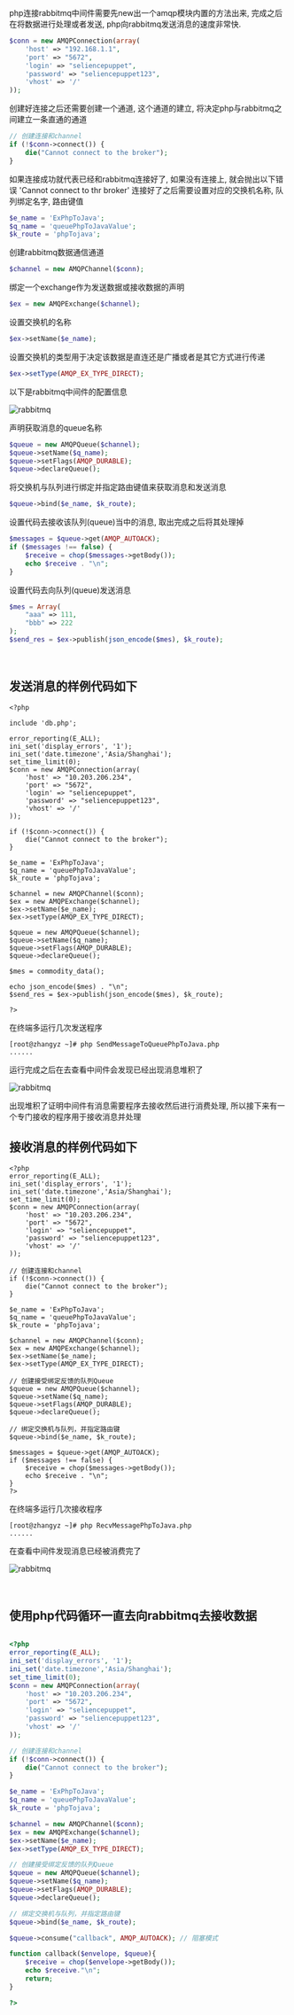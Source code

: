 
php连接rabbitmq中间件需要先new出一个amqp模块内置的方法出来, 完成之后在将数据进行处理或者发送, php向rabbitmq发送消息的速度非常快.

```php
$conn = new AMQPConnection(array(
    'host' => "192.168.1.1",
    'port' => "5672",
    'login' => "seliencepuppet",
    'password' => "seliencepuppet123",
    'vhost' => '/'
));
```

创建好连接之后还需要创建一个通道, 这个通道的建立, 将决定php与rabbitmq之间建立一条直通的通道
```php
// 创建连接和channel
if (!$conn->connect()) {
    die("Cannot connect to the broker");
}
```

如果连接成功就代表已经和rabbitmq连接好了, 如果没有连接上, 就会抛出以下错误 'Cannot connect to thr broker' 连接好了之后需要设置对应的交换机名称, 队列绑定名字, 路由键值

```php
$e_name = 'ExPhpToJava';
$q_name = 'queuePhpToJavaValue';
$k_route = 'phpTojava';
```

创建rabbitmq数据通信通道
```php
$channel = new AMQPChannel($conn);
```

绑定一个exchange作为发送数据或接收数据的声明
```php
$ex = new AMQPExchange($channel);
```

设置交换机的名称
```php
$ex->setName($e_name);
```

设置交换机的类型用于决定该数据是直连还是广播或者是其它方式进行传递
```php
$ex->setType(AMQP_EX_TYPE_DIRECT);
```

以下是rabbitmq中间件的配置信息

![rabbitmq](pic/rabbitmq01.png)

声明获取消息的queue名称
```php
$queue = new AMQPQueue($channel);
$queue->setName($q_name);
$queue->setFlags(AMQP_DURABLE);
$queue->declareQueue();
```


将交换机与队列进行绑定并指定路由键值来获取消息和发送消息
```php
$queue->bind($e_name, $k_route);
```

设置代码去接收该队列(queue)当中的消息, 取出完成之后将其处理掉
```php
$messages = $queue->get(AMQP_AUTOACK);
if ($messages !== false) {
    $receive = chop($messages->getBody());
    echo $receive . "\n";
}
```

设置代码去向队列(queue)发送消息
```php
$mes = Array(
    "aaa" => 111, 
    "bbb" => 222
);
$send_res = $ex->publish(json_encode($mes), $k_route);
```

<br>

## 发送消息的样例代码如下
```SendMessagePhpToJava.php
<?php

include 'db.php';

error_reporting(E_ALL);
ini_set('display_errors', '1');
ini_set('date.timezone','Asia/Shanghai'); 
set_time_limit(0);
$conn = new AMQPConnection(array(
    'host' => "10.203.206.234",
    'port' => "5672",
    'login' => "seliencepuppet",
    'password' => "seliencepuppet123",
    'vhost' => '/'
));

if (!$conn->connect()) {
    die("Cannot connect to the broker");
}

$e_name = 'ExPhpToJava';
$q_name = 'queuePhpToJavaValue';
$k_route = 'phpTojava';

$channel = new AMQPChannel($conn);
$ex = new AMQPExchange($channel);
$ex->setName($e_name);
$ex->setType(AMQP_EX_TYPE_DIRECT);

$queue = new AMQPQueue($channel);
$queue->setName($q_name);
$queue->setFlags(AMQP_DURABLE);
$queue->declareQueue();

$mes = commodity_data();

echo json_encode($mes) . "\n";
$send_res = $ex->publish(json_encode($mes), $k_route);

?>
```

在终端多运行几次发送程序
```shell
[root@zhangyz ~]# php SendMessageToQueuePhpToJava.php  
......
```

运行完成之后在去查看中间件会发现已经出现消息堆积了

![rabbitmq](pic/rabbitmq02.png)

出现堆积了证明中间件有消息需要程序去接收然后进行消费处理, 所以接下来有一个专门接收的程序用于接收消息并处理


## 接收消息的样例代码如下

```RecvMessagePhpToJava.php
<?php
error_reporting(E_ALL);
ini_set('display_errors', '1');
ini_set('date.timezone','Asia/Shanghai'); 
set_time_limit(0);
$conn = new AMQPConnection(array(
    'host' => "10.203.206.234",
    'port' => "5672",
    'login' => "seliencepuppet",
    'password' => "seliencepuppet123",
    'vhost' => '/'
));

// 创建连接和channel
if (!$conn->connect()) {
    die("Cannot connect to the broker");
}

$e_name = 'ExPhpToJava';
$q_name = 'queuePhpToJavaValue';
$k_route = 'phpTojava';

$channel = new AMQPChannel($conn);
$ex = new AMQPExchange($channel);
$ex->setName($e_name);
$ex->setType(AMQP_EX_TYPE_DIRECT);

// 创建接受绑定反馈的队列Queue
$queue = new AMQPQueue($channel);
$queue->setName($q_name);
$queue->setFlags(AMQP_DURABLE);
$queue->declareQueue();

// 绑定交换机与队列，并指定路由键
$queue->bind($e_name, $k_route);

$messages = $queue->get(AMQP_AUTOACK);
if ($messages !== false) {
    $receive = chop($messages->getBody());
    echo $receive . "\n";
}
?>
```
在终端多运行几次接收程序
```shell
[root@zhangyz ~]# php RecvMessagePhpToJava.php 
......
```

在查看中间件发现消息已经被消费完了

![rabbitmq](pic/rabbitmq03.png)

<br>

## 使用php代码循环一直去向rabbitmq去接收数据

```php

<?php
error_reporting(E_ALL);
ini_set('display_errors', '1');
ini_set('date.timezone','Asia/Shanghai'); 
set_time_limit(0);
$conn = new AMQPConnection(array(
    'host' => "10.203.206.234",
    'port' => "5672",
    'login' => "seliencepuppet",
    'password' => "seliencepuppet123",
    'vhost' => '/'
));

// 创建连接和channel
if (!$conn->connect()) {
    die("Cannot connect to the broker");
}

$e_name = 'ExPhpToJava';
$q_name = 'queuePhpToJavaValue';
$k_route = 'phpTojava';

$channel = new AMQPChannel($conn);
$ex = new AMQPExchange($channel);
$ex->setName($e_name);
$ex->setType(AMQP_EX_TYPE_DIRECT);

// 创建接受绑定反馈的队列Queue
$queue = new AMQPQueue($channel);
$queue->setName($q_name);
$queue->setFlags(AMQP_DURABLE);
$queue->declareQueue();

// 绑定交换机与队列，并指定路由键
$queue->bind($e_name, $k_route);

$queue->consume("callback", AMQP_AUTOACK); // 阻塞模式

function callback($envelope, $queue){
    $receive = chop($envelope->getBody());
    echo $receive."\n";
    return;
}

?>

```
